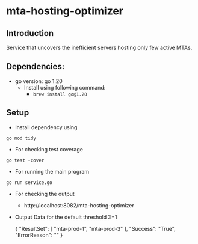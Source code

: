 # mta-hosting-optimizer

## Introduction
Service that uncovers the inefficient servers hosting only few active MTAs.

## Dependencies:

- go version: go 1.20
    - Install using following command:
        - `brew install go@1.20`

## Setup
* Install dependency using
```shell
go mod tidy
```
* For checking test coverage
```shell
go test -cover
```
* For running the main program
```shell
go run service.go
```
* For checking the output
    * http://localhost:8082/mta-hosting-optimizer

* Output Data for the default threshold X=1

  {
    "ResultSet": [
    "mta-prod-1",
    "mta-prod-3"
    ],
    "Success": "True",
    "ErrorReason": ""
  }
